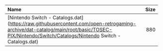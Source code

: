 |Name|Size|
|:---|---:|
|[Nintendo Switch - Catalogs.dat](https://raw.githubusercontent.com/open-retrogaming-archive/dat-catalog/main/root/basic/TOSEC-PIX/Nintendo/Switch/Catalogs/Nintendo Switch - Catalogs.dat)|880|
